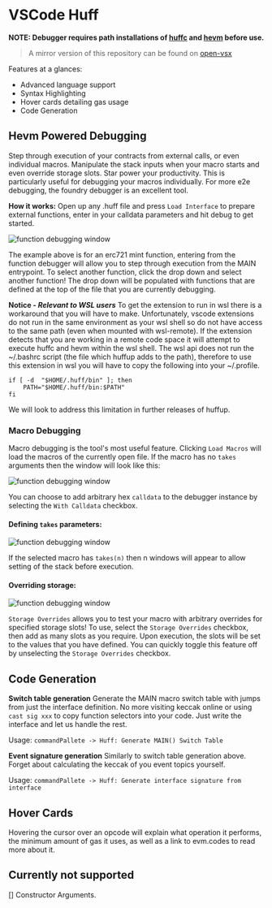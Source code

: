 # VSCode Huff

**NOTE: Debugger requires path installations of [huffc](https://github.com/huff-language/huff-rs) and [hevm](https://github.com/ethereum/hevm) before use.**

> A mirror version of this repository can be found on [open-vsx](https://open-vsx.org/extension/huff-language/huff-language)

Features at a glances:

- Advanced language support
- Syntax Highlighting
- Hover cards detailing gas usage
- Code Generation

## Hevm Powered Debugging

Step through execution of your contracts from external calls, or even individual macros. Manipulate the stack inputs when your macro starts and even override storage slots. Star power your productivity.
This is particularly useful for debugging your macros individually. For more e2e debugging, the foundry debugger is an excellent tool.

**How it works:**
Open up any .huff file and press `Load Interface` to prepare external functions, enter in your calldata parameters and hit debug to get started.

![function debugging window](./resources/Function_selector.png)

The example above is for an erc721 mint function, entering from the function debugger will allow you to step through execution from the MAIN entrypoint. To select another function, click the drop down and select another function! The drop down will be populated with functions that are defined at the top of the file that you are currently debugging.

**Notice - _Relevant to WSL users_**
To get the extension to run in wsl there is a workaround that you will have to make. Unfortunately, vscode extensions do not run in the same environment as your wsl shell so do not have access to the same path (even when mounted with wsl-remote). If the extension detects that you are working in a remote code space it will attempt to execute huffc and hevm within the wsl shell. The wsl api does not run the ~/.bashrc script (the file which huffup adds to the path), therefore to use this extension in wsl you will have to copy the following into your ~/.profile.

```
if [ -d  "$HOME/.huff/bin" ]; then
    PATH="$HOME/.huff/bin:$PATH"
fi
```

We will look to address this limitation in further releases of huffup.

### Macro Debugging

Macro debugging is the tool's most useful feature. Clicking `Load Macros` will load the macros of the currently open file.
If the macro has no `takes` arguments then the window will look like this:

![function debugging window](./resources/macro_window.png)

You can choose to add arbitrary hex `calldata` to the debugger instance by selecting the `With Calldata` checkbox.

#### Defining `takes` parameters:

![function debugging window](./resources/macro_with_takes_params.png)

If the selected macro has `takes(n)` then n windows will appear to allow setting of the stack before execution.

#### Overriding storage:

![function debugging window](./resources/storage_overrides.png)

`Storage Overrides` allows you to test your macro with arbitrary overrides for specified storage slots! To use, select the `Storage Overrides` checkbox, then add as many slots as you require. Upon execution, the slots will be set to the values that you have defined. You can quickly toggle this feature off by unselecting the `Storage Overrides` checkbox.

## Code Generation

**Switch table generation**
Generate the MAIN macro switch table with jumps from just the interface definition. No more visiting keccak online or using `cast sig xxx` to copy function selectors into your code. Just write the interface and let us handle the rest.

Usage:
`commandPallete -> Huff: Generate MAIN() Switch Table`

**Event signature generation**
Similarly to switch table generation above. Forget about calculating the keccak of you event topics yourself.

Usage:
`commandPallete -> Huff: Generate interface signature from interface`

## Hover Cards

Hovering the cursor over an opcode will explain what operation it performs, the minimum amount of gas it uses, as well as a link to evm.codes to read more about it.

## Currently not supported

[] Constructor Arguments.

